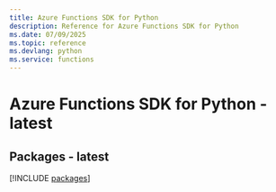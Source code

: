 ```yaml
---
title: Azure Functions SDK for Python
description: Reference for Azure Functions SDK for Python
ms.date: 07/09/2025
ms.topic: reference
ms.devlang: python
ms.service: functions
---
```

# Azure Functions SDK for Python - latest
## Packages - latest
[!INCLUDE [packages](functions-index.md)]